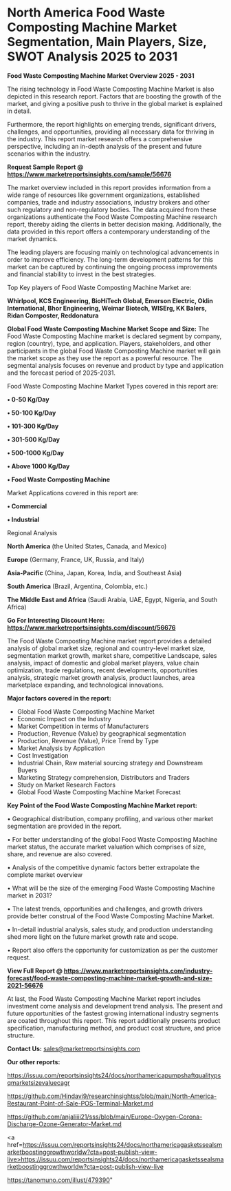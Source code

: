 # North America Food Waste Composting Machine Market Segmentation, Main Players, Size, SWOT Analysis 2025 to 2031

<Strong> Food Waste Composting Machine Market Overview 2025 - 2031</strong>

The rising technology in Food Waste Composting Machine Market is also depicted in this research report. Factors that are boosting the growth of the market, and giving a positive push to thrive in the global market is explained in detail.

Furthermore, the report highlights on emerging trends, significant drivers, challenges, and opportunities, providing all necessary data for thriving in the industry. This report market research offers a comprehensive perspective, including an in-depth analysis of the present and future scenarios within the industry.

<strong>Request Sample Report @ <a href=https://www.marketreportsinsights.com/sample/56676>https://www.marketreportsinsights.com/sample/56676</a></strong>

The market overview included in this report provides information from a wide range of resources like government organizations, established companies, trade and industry associations, industry brokers and other such regulatory and non-regulatory bodies. The data acquired from these organizations authenticate the Food Waste Composting Machine research report, thereby aiding the clients in better decision making. Additionally, the data provided in this report offers a contemporary understanding of the market dynamics.

The leading players are focusing mainly on technological advancements in order to improve efficiency. The long-term development patterns for this market can be captured by continuing the ongoing process improvements and financial stability to invest in the best strategies.

Top Key players of Food Waste Composting Machine Market are:

<strong>Whirlpool, KCS Engineering, BioHiTech Global, Emerson Electric, Oklin International, Bhor Engineering, Weimar Biotech, WISErg, KK Balers, Ridan Composter, Reddonatura</strong>

<strong><b>Global Food Waste Composting Machine Market Scope and Size:</b></strong>
The Food Waste Composting Machine market is declared segment by company, region (country), type, and application. Players, stakeholders, and other participants in the global Food Waste Composting Machine market will gain the market scope as they use the report as a powerful resource. The segmental analysis focuses on revenue and product by type and application and the forecast period of 2025-2031.

Food Waste Composting Machine Market Types covered in this report are:

<strong>• 0-50 Kg/Day

• 50-100 Kg/Day

• 101-300 Kg/Day

• 301-500 Kg/Day

• 500-1000 Kg/Day

• Above 1000 Kg/Day

• Food Waste Composting Machine</strong>

Market Applications covered in this report are:

<strong>• Commercial

• Industrial</strong> 

Regional Analysis

<strong>North America</strong> (the United States, Canada, and Mexico)

<strong>Europe</strong> (Germany, France, UK, Russia, and Italy)

<strong>Asia-Pacific</strong> (China, Japan, Korea, India, and Southeast Asia)

<strong>South America</strong> (Brazil, Argentina, Colombia, etc.)

<strong>The Middle East and Africa</strong> (Saudi Arabia, UAE, Egypt, Nigeria, and South Africa)

<strong>Go For Interesting Discount Here: <a href=https://www.marketreportsinsights.com/discount/56676>https://www.marketreportsinsights.com/discount/56676</a></strong>

The Food Waste Composting Machine market report provides a detailed analysis of global market size, regional and country-level market size, segmentation market growth, market share, competitive Landscape, sales analysis, impact of domestic and global market players, value chain optimization, trade regulations, recent developments, opportunities analysis, strategic market growth analysis, product launches, area marketplace expanding, and technological innovations.

<strong><b>Major factors covered in the report:</b></strong>
<ul>
  <li>Global Food Waste Composting Machine Market </li>
  <li>Economic Impact on the Industry</li>
  <li>Market Competition in terms of Manufacturers</li>
  <li>Production, Revenue (Value) by geographical segmentation</li>
  <li>Production, Revenue (Value), Price Trend by Type</li>
  <li>Market Analysis by Application</li>
  <li>Cost Investigation</li>
  <li>Industrial Chain, Raw material sourcing strategy and Downstream Buyers</li>
  <li>Marketing Strategy comprehension, Distributors and Traders</li>
  <li>Study on Market Research Factors</li>
  <li>Global Food Waste Composting Machine Market Forecast</li>
</ul>

<strong><b>Key Point of the Food Waste Composting Machine Market report:</b></strong>

• Geographical distribution, company profiling, and various other market segmentation are provided in the report.

• For better understanding of the global Food Waste Composting Machine market status, the accurate market valuation which comprises of size, share, and revenue are also covered.

• Analysis of the competitive dynamic factors better extrapolate the complete market overview

• What will be the size of the emerging Food Waste Composting Machine market in 2031?

• The latest trends, opportunities and challenges, and growth drivers provide better construal of the Food Waste Composting Machine Market.

• In-detail industrial analysis, sales study, and production understanding shed more light on the future market growth rate and scope.

• Report also offers the opportunity for customization as per the customer request.

<strong><b>View Full Report @ <a href=https://www.marketreportsinsights.com/industry-forecast/food-waste-composting-machine-market-growth-and-size-2021-56676>https://www.marketreportsinsights.com/industry-forecast/food-waste-composting-machine-market-growth-and-size-2021-56676</a></b></strong>


At last, the Food Waste Composting Machine Market report includes investment come analysis and development trend analysis. The present and future opportunities of the fastest growing international industry segments are coated throughout this report. This report additionally presents product specification, manufacturing method, and product cost structure, and price structure.

<strong>Contact Us:</strong>
sales@marketreportsinsights.com

<strong>Our other reports:</strong>

<a href=https://issuu.com/reportsinsights24/docs/northamericapumpshaftqualitypsqmarketsizevaluecagr>https://issuu.com/reportsinsights24/docs/northamericapumpshaftqualitypsqmarketsizevaluecagr</a>

<a href=https://github.com/Hindavi9/researchinsightss/blob/main/North-America-Restaurant-Point-of-Sale-POS-Terminal-Market.md>https://github.com/Hindavi9/researchinsightss/blob/main/North-America-Restaurant-Point-of-Sale-POS-Terminal-Market.md</a>

<a href=https://github.com/anjaliiii21/sss/blob/main/Europe-Oxygen-Corona-Discharge-Ozone-Generator-Market.md>https://github.com/anjaliiii21/sss/blob/main/Europe-Oxygen-Corona-Discharge-Ozone-Generator-Market.md</a>

<a href=https://issuu.com/reportsinsights24/docs/northamericagasketssealsmarketboostinggrowthworldw?cta=post-publish-view-live>https://issuu.com/reportsinsights24/docs/northamericagasketssealsmarketboostinggrowthworldw?cta=post-publish-view-live</a>

<a href=https://tanomuno.com/illust/479390>https://tanomuno.com/illust/479390</a>"
